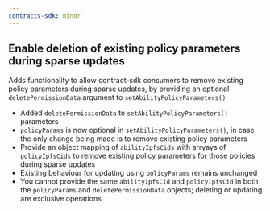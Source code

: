 ```yaml
---
contracts-sdk: minor
---
```


## Enable deletion of existing policy parameters during sparse updates

Adds functionality to allow contract-sdk consumers to remove existing policy parameters during sparse updates, by providing an optional `deletePermissionData` argument to `setAbilityPolicyParameters()`

- Added `deletePermissionData` to `setAbilityPolicyParameters()` parameters
- `policyParams` is now optional in `setAbilityPolicyParameters()`, in case the only change being made is to remove existing policy parameters
- Provide an object mapping of `abilityIpfsCids` with arryays of `policyIpfsCids` to remove existing policy parameters for those policies during sparse updates
- Existing behaviour for updating using `policyParams` remains unchanged
- You cannot provide the same `abilityIpfsCid` and `policyIpfsCid` in both the `policyParams` and `deletePermissionData` objects; deleting or updating are exclusive operations
